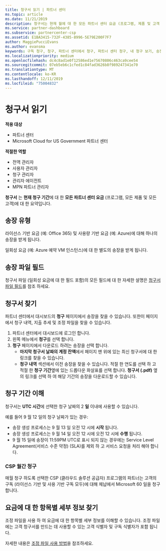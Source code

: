 ```yaml
---
title: 청구서 읽기 | 파트너 센터
ms.topic: article
ms.date: 11/21/2019
description: 청구서는 현재 월에 대 한 모든 파트너 센터 요금 (프로그램, 제품 및 고객 전반)의 요약입니다.
ms.service: partner-dashboard
ms.subservice: partnercenter-csp
ms.assetid: E1BA3415-732F-4385-8996-5E79E200F7F7
author: MaggiePucciEvans
ms.author: evansma
keywords: 구독 청구, 청구, 파트너 센터에서 청구, 파트너 센터 청구, 내 청구 보기, 송장, 파트너 센터 송장, CSP 송장, 내 청구서 위치
ms.localizationpriority: medium
ms.openlocfilehash: dc4c8ad1e0f12586ed1e75670806c463ca9cee54
ms.sourcegitcommit: 07eb5eb6c1cfed1c84fad3626b8f989247341e70
ms.translationtype: MT
ms.contentlocale: ko-KR
ms.lasthandoff: 12/11/2019
ms.locfileid: "75004832"
---
```

# <a name="read-your-bill"></a>청구서 읽기

**적용 대상**

- 파트너 센터
- Microsoft Cloud for US Government 파트너 센터

**적절한 역할**
-   전역 관리자
-   사용자 관리자
-   청구 관리자
-   관리자 에이전트
-   MPN 파트너 관리자

**청구서** 는 **현재 청구 기간**에 대 한 **모든 파트너 센터 요금** (프로그램, 모든 제품 및 모든 고객)에 대 한 요약입니다.

## <a name="invoice-types"></a>송장 유형

라이선스 기반 요금 (예: Office 365) 및 사용량 기반 요금 (예: Azure)에 대해 하나의 송장을 받게 됩니다.

일회성 요금 (예: Azure 예약 VM 인스턴스)에 대 한 별도의 송장을 받게 됩니다.

## <a name="invoice-file-fields"></a>송장 파일 필드

청구서 파일 (일회성 요금에 대 한 필드 포함)의 모든 필드에 대 한 자세한 설명은 [청구서 파일 필드](invoice-file.md)를 참조 하세요.

## <a name="find-your-bill"></a>청구서 찾기

파트너 센터에서 대시보드의 **청구** 페이지에서 송장을 찾을 수 있습니다. 또한이 페이지에서 청구 내역, 지출 추세 및 조정 파일을 찾을 수 있습니다.

1. 파트너 센터에서 대시보드에 로그인 합니다.
2. 왼쪽 메뉴에서 **청구**를 선택 합니다.
3. **청구** 페이지에서 다운로드 하려는 송장을 선택 합니다.
    - **마지막 청구서 날짜의 계정 잔액**에서 페이지 맨 위에 있는 최신 청구서에 대 한 링크를 찾을 수 있습니다.
    - **청구 내역** 섹션에서 이전 송장을 찾을 수 있습니다. 적절 한 연도를 선택 하 고 적절 한 **청구 기간**옆에 있는 드롭다운 화살표를 선택 합니다. **청구서 (.pdf)** 옆의 링크를 선택 하 여 해당 기간의 송장을 다운로드할 수 있습니다.

## <a name="understand-billing-periods"></a>청구 기간 이해

청구서는 **UTC 시간**에 선택한 청구 날짜의 2 **일** 이내에 사용할 수 있습니다.

예를 들어 9 월 12 일의 청구 날짜가 있는 경우:

- 송장 생성 프로세스는 9 월 13 일 오전 12 시에 **시작** 됩니다.
- 송장 생성 프로세스는 9 월 14 일 오전 12 시에 오전 12 시에 **수행** 됩니다.
- 9 월 15 일에 송장이 11:59PM UTC로 표시 되지 않는 경우에는 Service Level Agreement(서비스 수준 약정) (SLA)를 제외 하 고 서비스 요청을 처리 해야 합니다.

### <a name="csp-monthly-billing"></a>CSP 월간 청구

매월 청구 하도록 선택한 CSP (클라우드 솔루션 공급자) 프로그램의 파트너는 고객의 구독 (라이선스 기반 및 사용 기반 구독 모두)에 대해 체납에서 Microsoft 60 일을 청구 합니다.

## <a name="find-itemized-details-for-charges"></a>요금에 대 한 항목별 세부 정보 찾기

조정 파일을 사용 하 여 요금에 대 한 항목별 세부 정보를 이해할 수 있습니다. 조정 파일에는 고객 청구서를 만드는 데 사용할 수 있는 고객 식별자 및 구독 식별자가 포함 됩니다.

자세한 내용은 [조정 파일 사용 방법](use-the-reconciliation-files.md)을 참조하세요.
